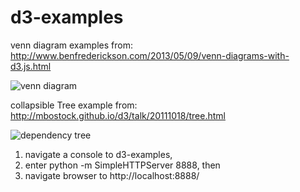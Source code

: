 d3-examples
===========

venn diagram examples from:
http://www.benfrederickson.com/2013/05/09/venn-diagrams-with-d3.js.html

![venn diagram](/../master/screenshots/venn.png?raw=true "venn diagram")

collapsible Tree example from: 
http://mbostock.github.io/d3/talk/20111018/tree.html

![dependency tree](/../master/screenshots/tree.png?raw=true "dependency tree")

1. navigate a console to d3-examples,  
2. enter python -m SimpleHTTPServer 8888, then
3. navigate browser to http://localhost:8888/ 